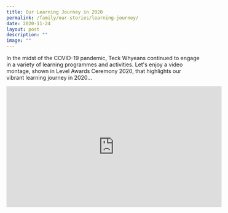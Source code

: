 ```yaml
---
title: Our Learning Journey in 2020
permalink: /family/our-stories/learning-journey/
date: 2020-11-24
layout: post
description: ""
image: ""
---
```

In the midst of the COVID-19 pandemic, Teck Whyeans continued to engage in a variety of learning programmes and activities. Let's enjoy a video montage, shown in Level Awards Ceremony 2020, that highlights our vibrant learning journey in 2020...

<iframe width="560" height="315" src="https://www.youtube.com/embed/xWVeadDzou8" title="YouTube video player" frameborder="0" allow="accelerometer; autoplay; clipboard-write; encrypted-media; gyroscope; picture-in-picture" allowfullscreen></iframe>